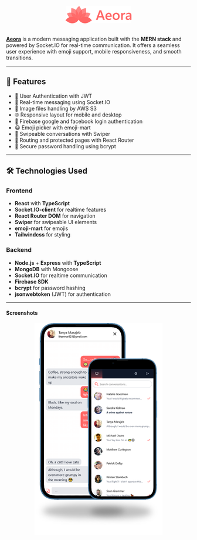 <div align="center">
    <img src="./frontend/src/assets/logoExtended2.png" width="180"/>
</div>

<br>

<a href="https://pownprojects.site/aeora" style="text-decoration: underline; font-weight: bold;">Aeora</a>
 is a modern messaging application built with the **MERN stack** and powered by Socket.IO for real-time communication. It offers a seamless user experience with emoji support, mobile responsiveness, and smooth transitions.

---

## 🚀 Features

- 🔐 User Authentication with JWT
- 💬 Real-time messaging using Socket.IO
- 📁 Image files handling by AWS S3
- 🌐 Responsive layout for mobile and desktop
- 📁 Firebase google and facebook login authentication
- 😀 Emoji picker with emoji-mart
- 📲 Swipeable conversations with Swiper
- 🔄 Routing and protected pages with React Router
- 💾 Secure password handling using bcrypt

---

## 🛠️ Technologies Used

### Frontend

- **React** with **TypeScript**
- **Socket.IO-client** for realtime features
- **React Router DOM** for navigation
- **Swiper** for swipeable UI elements
- **emoji-mart** for emojis
- **Tailwindcss** for styling

### Backend

- **Node.js** + **Express** with **TypeScript**
- **MongoDB** with Mongoose
- **Socket.IO** for realtime communication
- **Firebase SDK**
- **bcrypt** for password hashing
- **jsonwebtoken** (JWT) for authentication

---

#### Screenshots

<div align="center">
    <img src="./frontend/src/assets/mobileaeora.png" width="350"/>
</div>
